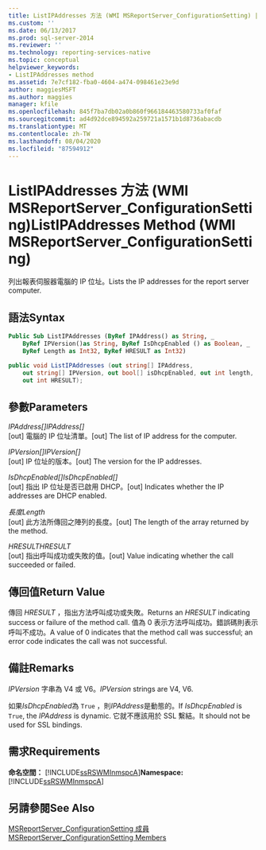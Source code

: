 ```yaml
---
title: ListIPAddresses 方法 (WMI MSReportServer_ConfigurationSetting) | Microsoft Docs
ms.custom: ''
ms.date: 06/13/2017
ms.prod: sql-server-2014
ms.reviewer: ''
ms.technology: reporting-services-native
ms.topic: conceptual
helpviewer_keywords:
- ListIPAddresses method
ms.assetid: 7e7cf182-fba0-4604-a474-098461e23e9d
author: maggiesMSFT
ms.author: maggies
manager: kfile
ms.openlocfilehash: 845f7ba7db02a0b860f966184463580733af0faf
ms.sourcegitcommit: ad4d92dce894592a259721a1571b1d8736abacdb
ms.translationtype: MT
ms.contentlocale: zh-TW
ms.lasthandoff: 08/04/2020
ms.locfileid: "87594912"
---
```

# <a name="listipaddresses-method-wmi-msreportserver_configurationsetting"></a><span data-ttu-id="d4ab0-102">ListIPAddresses 方法 (WMI MSReportServer_ConfigurationSetting)</span><span class="sxs-lookup"><span data-stu-id="d4ab0-102">ListIPAddresses Method (WMI MSReportServer_ConfigurationSetting)</span></span>
  <span data-ttu-id="d4ab0-103">列出報表伺服器電腦的 IP 位址。</span><span class="sxs-lookup"><span data-stu-id="d4ab0-103">Lists the IP addresses for the report server computer.</span></span>  
  
## <a name="syntax"></a><span data-ttu-id="d4ab0-104">語法</span><span class="sxs-lookup"><span data-stu-id="d4ab0-104">Syntax</span></span>  
  
```vb  
Public Sub ListIPAddresses (ByRef IPAddress() as String, _  
    ByRef IPVersion()as String, ByRef IsDhcpEnabled () as Boolean, _   
    ByRef Length as Int32, ByRef HRESULT as Int32)  
```  
  
```csharp  
public void ListIPAddresses (out string[] IPAddress,   
    out string[] IPVersion, out bool[] isDhcpEnabled, out int length,   
    out int HRESULT);  
```  
  
## <a name="parameters"></a><span data-ttu-id="d4ab0-105">參數</span><span class="sxs-lookup"><span data-stu-id="d4ab0-105">Parameters</span></span>  
 <span data-ttu-id="d4ab0-106">*IPAddress[]*</span><span class="sxs-lookup"><span data-stu-id="d4ab0-106">*IPAddress[]*</span></span>  
 <span data-ttu-id="d4ab0-107">[out] 電腦的 IP 位址清單。</span><span class="sxs-lookup"><span data-stu-id="d4ab0-107">[out] The list of IP address for the computer.</span></span>  
  
 <span data-ttu-id="d4ab0-108">*IPVersion[]*</span><span class="sxs-lookup"><span data-stu-id="d4ab0-108">*IPVersion[]*</span></span>  
 <span data-ttu-id="d4ab0-109">[out] IP 位址的版本。</span><span class="sxs-lookup"><span data-stu-id="d4ab0-109">[out] The version for the IP addresses.</span></span>  
  
 <span data-ttu-id="d4ab0-110">*IsDhcpEnabled[]*</span><span class="sxs-lookup"><span data-stu-id="d4ab0-110">*IsDhcpEnabled[]*</span></span>  
 <span data-ttu-id="d4ab0-111">[out] 指出 IP 位址是否已啟用 DHCP。</span><span class="sxs-lookup"><span data-stu-id="d4ab0-111">[out] Indicates whether the IP addresses are DHCP enabled.</span></span>  
  
 <span data-ttu-id="d4ab0-112">*長度*</span><span class="sxs-lookup"><span data-stu-id="d4ab0-112">*Length*</span></span>  
 <span data-ttu-id="d4ab0-113">[out] 此方法所傳回之陣列的長度。</span><span class="sxs-lookup"><span data-stu-id="d4ab0-113">[out] The length of the array returned by the method.</span></span>  
  
 <span data-ttu-id="d4ab0-114">*HRESULT*</span><span class="sxs-lookup"><span data-stu-id="d4ab0-114">*HRESULT*</span></span>  
 <span data-ttu-id="d4ab0-115">[out] 指出呼叫成功或失敗的值。</span><span class="sxs-lookup"><span data-stu-id="d4ab0-115">[out] Value indicating whether the call succeeded or failed.</span></span>  
  
## <a name="return-value"></a><span data-ttu-id="d4ab0-116">傳回值</span><span class="sxs-lookup"><span data-stu-id="d4ab0-116">Return Value</span></span>  
 <span data-ttu-id="d4ab0-117">傳回 *HRESULT* ，指出方法呼叫成功或失敗。</span><span class="sxs-lookup"><span data-stu-id="d4ab0-117">Returns an *HRESULT* indicating success or failure of the method call.</span></span> <span data-ttu-id="d4ab0-118">值為 0 表示方法呼叫成功。錯誤碼則表示呼叫不成功。</span><span class="sxs-lookup"><span data-stu-id="d4ab0-118">A value of 0 indicates that the method call was successful; an error code indicates the call was not successful.</span></span>  
  
## <a name="remarks"></a><span data-ttu-id="d4ab0-119">備註</span><span class="sxs-lookup"><span data-stu-id="d4ab0-119">Remarks</span></span>  
 <span data-ttu-id="d4ab0-120">*IPVersion* 字串為 V4 或 V6。</span><span class="sxs-lookup"><span data-stu-id="d4ab0-120">*IPVersion* strings are V4, V6.</span></span>  
  
 <span data-ttu-id="d4ab0-121">如果*IsDhcpEnabled*為 `True` ，則*IPAddress*是動態的。</span><span class="sxs-lookup"><span data-stu-id="d4ab0-121">If *IsDhcpEnabled* is `True`, the *IPAddress* is dynamic.</span></span> <span data-ttu-id="d4ab0-122">它就不應該用於 SSL 繫結。</span><span class="sxs-lookup"><span data-stu-id="d4ab0-122">It should not be used for SSL bindings.</span></span>  
  
## <a name="requirements"></a><span data-ttu-id="d4ab0-123">需求</span><span class="sxs-lookup"><span data-stu-id="d4ab0-123">Requirements</span></span>  
 <span data-ttu-id="d4ab0-124">**命名空間：** [!INCLUDE[ssRSWMInmspcA](../../includes/ssrswminmspca-md.md)]</span><span class="sxs-lookup"><span data-stu-id="d4ab0-124">**Namespace:** [!INCLUDE[ssRSWMInmspcA](../../includes/ssrswminmspca-md.md)]</span></span>  
  
## <a name="see-also"></a><span data-ttu-id="d4ab0-125">另請參閱</span><span class="sxs-lookup"><span data-stu-id="d4ab0-125">See Also</span></span>  
 [<span data-ttu-id="d4ab0-126">MSReportServer_ConfigurationSetting 成員</span><span class="sxs-lookup"><span data-stu-id="d4ab0-126">MSReportServer_ConfigurationSetting Members</span></span>](msreportserver-configurationsetting-members.md)  
  
  
